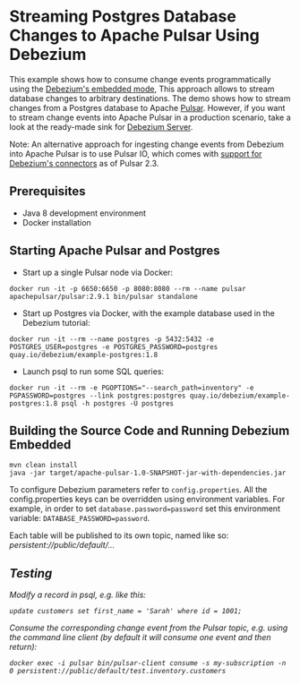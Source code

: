 # Streaming Postgres Database Changes to Apache Pulsar Using Debezium

This example shows how to consume change events programmatically using the [Debezium's embedded mode](https://debezium.io/documentation/reference/stable/development/engine.html),
This approach allows to stream database changes to arbitrary destinations.
The demo shows how to stream changes from a Postgres database to Apache [Pulsar](https://pulsar.apache.org/).
However, if you want to stream change events into Apache Pulsar in a production scenario, take a look at the ready-made sink for [Debezium Server](https://debezium.io/documentation/reference/stable/operations/debezium-server.html#_apache_pulsar).

Note: An alternative approach for ingesting change events from Debezium into Apache Pulsar is to use Pulsar IO,
which comes with [support for Debezium's connectors](https://pulsar.apache.org/docs/en/io-cdc-debezium/) as of Pulsar 2.3.

## Prerequisites

* Java 8 development environment
* Docker installation

## Starting Apache Pulsar and Postgres

* Start up a single Pulsar node via Docker:

```
docker run -it -p 6650:6650 -p 8080:8080 --rm --name pulsar apachepulsar/pulsar:2.9.1 bin/pulsar standalone
```

* Start up Postgres via Docker, with the example database used in the Debezium tutorial:

```
docker run -it --rm --name postgres -p 5432:5432 -e POSTGRES_USER=postgres -e POSTGRES_PASSWORD=postgres quay.io/debezium/example-postgres:1.8
```

* Launch psql to run some SQL queries:

```
docker run -it --rm -e PGOPTIONS="--search_path=inventory" -e PGPASSWORD=postgres --link postgres:postgres quay.io/debezium/example-postgres:1.8 psql -h postgres -U postgres
```

## Building the Source Code and Running Debezium Embedded

```
mvn clean install
java -jar target/apache-pulsar-1.0-SNAPSHOT-jar-with-dependencies.jar
```

To configure Debezium parameters refer to `config.properties`.
All the config.properties keys can be overridden using environment variables.
For example, in order to set `database.password=password` set this environment variable: `DATABASE_PASSWORD=password`.

Each table will be published to its own topic, named like so: _persistent://public/default/<server>.<schema>.<table>_.

## Testing

Modify a record in psql, e.g. like this:

```
update customers set first_name = 'Sarah' where id = 1001;
```

Consume the corresponding change event from the Pulsar topic, e.g. using the command line client
(by default it will consume one event and then return):

```
docker exec -i pulsar bin/pulsar-client consume -s my-subscription -n 0 persistent://public/default/test.inventory.customers
```
